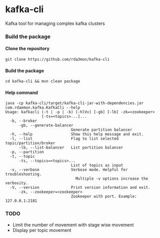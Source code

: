 # kafka-cli
Kafka tool for managing complex kafka clusters

### Build the package

#### Clone the repository

```
git clone https://github.com/rda3mon/kafka-cli
```

#### Build the package

```
cd kafka-cli && mvn clean package
```

#### Help command

```
java -cp kafka-cli/target/kafka-cli-jar-with-dependencies.jar com.rdaemon.kafka.KafkaCli --help
Usage: kafkacli (-t | -p | -b) [-hlVv] [-gb] [-lb] -zk=<zookeeper>
                [-ts=<topics>...]...
  -b, --broker
      -gb, --generate-balancer
                             Generate partition balancer
  -h, --help                 Show this help message and exit.
  -l, --list                 Flag to list selected topic/partition/broker
      -lb, --list-balancer   List partition balancer
  -p, --partition
  -t, --topic
      -ts, --topics=<topics>...
                             List of topics as input
  -v, --verbose              Verbose mode. Helpful for troubleshooting.
                               Multiple -v options increase the verbosity.
  -V, --version              Print version information and exit.
      -zk, --zookeeper=<zookeeper>
                             Zookeeper with port. Example: 127.0.0.1:2181
```

### TODO

* Limit the number of movement with stage wise movement
* Display per topic movement
